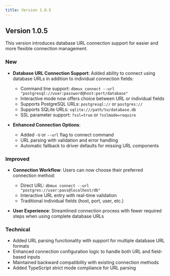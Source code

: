 ```yaml
---
title: Version 1.0.5
---
```


## Version 1.0.5

This version introduces database URL connection support for easier and more flexible connection management.

### New

- **Database URL Connection Support**: Added ability to connect using database URLs in addition to individual connection fields:
    - Command line support: `dbmux connect --url "postgresql://user:password@host:port/database"`
    - Interactive mode now offers choice between URL or individual fields
    - Supports PostgreSQL URLs: `postgresql://` or `postgres://`
    - Supports SQLite URLs: `sqlite:///path/to/database.db`
    - SSL parameter support: `?ssl=true` or `?sslmode=require`

- **Enhanced Connection Options**:
    - Added `-U` or `--url` flag to connect command
    - URL parsing with validation and error handling
    - Automatic fallback to driver defaults for missing URL components

### Improved

- **Connection Workflow**: Users can now choose their preferred connection method:
    - Direct URL: `dbmux connect --url "postgres://user:pass@localhost/db"`
    - Interactive URL entry with real-time validation
    - Traditional individual fields (host, port, user, etc.)

- **User Experience**: Streamlined connection process with fewer required steps when using complete database URLs

### Technical

- Added URL parsing functionality with support for multiple database URL formats
- Enhanced connection configuration logic to handle both URL and field-based inputs
- Maintained backward compatibility with existing connection methods
- Added TypeScript strict mode compliance for URL parsing
